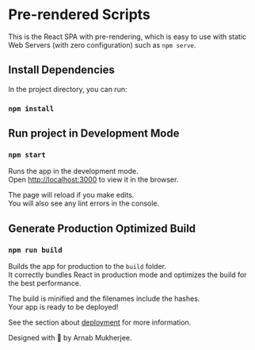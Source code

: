 # Pre-rendered Scripts

This is the React SPA with pre-rendering, which is easy to use with static Web Servers (with zero configuration) such as `npm serve`.

## Install Dependencies

In the project directory, you can run:

### `npm install`

## Run project in Development Mode

### `npm start`

Runs the app in the development mode.\
Open [http://localhost:3000](http://localhost:3000) to view it in the browser.

The page will reload if you make edits.\
You will also see any lint errors in the console.

## Generate Production Optimized Build

### `npm run build`

Builds the app for production to the `build` folder.\
It correctly bundles React in production mode and optimizes the build for the best performance.

The build is minified and the filenames include the hashes.\
Your app is ready to be deployed!

See the section about [deployment](https://facebook.github.io/create-react-app/docs/deployment) for more information.

Designed with :blue_heart: by Arnab Mukherjee.
